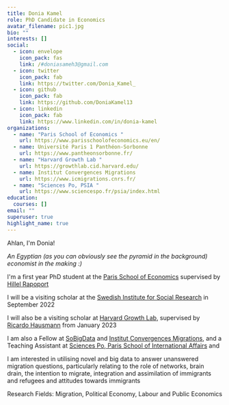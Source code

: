 ```yaml
---
title: Donia Kamel
role: PhD Candidate in Economics
avatar_filename: pic1.jpg
bio: ""
interests: []
social:
  - icon: envelope
    icon_pack: fas
    link: /#doniasameh3@gmail.com
  - icon: twitter
    icon_pack: fab
    link: https://twitter.com/Donia_Kamel_
  - icon: github
    icon_pack: fab
    link: https://github.com/DoniaKamel13
  - icon: linkedin
    icon_pack: fab
    link: https://www.linkedin.com/in/donia-kamel
organizations:
  - name: "Paris School of Economics "
    url: https://www.parisschoolofeconomics.eu/en/
  - name: Université Paris 1 Panthéon-Sorbonne
    url: https://www.pantheonsorbonne.fr/
  - name: "Harvard Growth Lab "
    url: https://growthlab.cid.harvard.edu/
  - name: Institut Convergences Migrations
    url: https://www.icmigrations.cnrs.fr/
  - name: "Sciences Po, PSIA "
    url: https://www.sciencespo.fr/psia/index.html
education:
  courses: []
email: ""
superuser: true
highlight_name: true
---
```

Ahlan, I'm Donia! 

*An Egyptian (as you can obviously see the pyramid in the background) economist in the making :)* 

I'm a first year PhD student at the [Paris School of Economics](https://www.parisschoolofeconomics.eu/en/) supervised by [Hillel Rapoport](https://www.parisschoolofeconomics.eu/en/rapoport-hillel/)

I will be a visiting scholar at the [Swedish Institute for Social Research](https://www.su.se/swedish-institute-for-social-research/) in September 2022 

I will also be a visiting scholar at [Harvard Growth Lab](https://growthlab.cid.harvard.edu/), supervised by [Ricardo Hausmann](https://www.hks.harvard.edu/faculty/ricardo-hausmann) from January 2023

I am also a Fellow at [SoBigData](https://twitter.com/SoBigData?s=20&t=VSjCxLBBUCUYwzJUS-OZEw) and [Institut Convergences Migrations](https://twitter.com/ICMigrations?s=20&t=VSjCxLBBUCUYwzJUS-OZEw), and a Teaching Assistant at [Sciences Po, Paris School of International Affairs](https://www.sciencespo.fr/psia/index.html) and 

I am interested in utilising novel and big data to answer unanswered migration questions, particularly relating to the role of networks, brain drain, the intention to migrate, integration and assimilation of immigrants and refugees and attitudes towards immigrants

Research Fields: Migration, Political Economy, Labour and Public Economics
